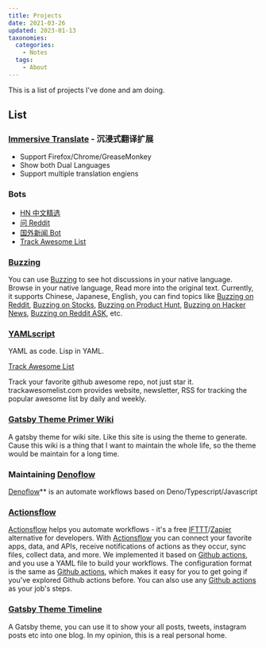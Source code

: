 ```yaml
---
title: Projects
date: 2021-03-26
updated: 2023-01-13
taxonomies:
  categories:
    - Notes
  tags:
    - About
---
```


This is a list of projects I've done and am doing.

<!-- more -->

## List

### [Immersive Translate](https://immersive-translate.owenyoung.com/) - 沉浸式翻译扩展

- Support Firefox/Chrome/GreaseMonkey
- Show both Dual Languages
- Support multiple translation engiens

### Bots

- [HN 中文精选](https://twitter.com/HackerNewsZh)
- [问 Reddit](https://twitter.com/AskRedditZh)
- [国外新闻 Bot](https://twitter.com/NewsBotZh)
- [Track Awesome List](https://twitter.com/trackawesome)

### [Buzzing](https://www.buzzing.cc)

You can use [Buzzing](https://www.buzzing.cc/) to see hot discussions in your
native language. Browse in your native language, Read more into the original
text. Currently, it supports Chinese, Japanese, English, you can find topics
like [Buzzing on Reddit](https://reddit.buzzing.cc),
[Buzzing on Stocks](https://stocks.buzzing.cc),
[Buzzing on Product Hunt](https://ph.buzzing.cc),
[Buzzing on Hacker News](https://hn.buzzing.cc/),
[Buzzing on Reddit ASK](https://ask.buzzing.cc/), etc.

### [YAMLscript](https://github.com/yamlscript/yamlscript)

YAML as code. Lisp in YAML.

[Track Awesome List](https://www.trackawesomelist.com)

Track your favorite github awesome repo, not just star it. trackawesomelist.com
provides website, newsletter, RSS for tracking the popular awesome list by daily
and weekly.

### [Gatsby Theme Primer Wiki](https://github.com/theowenyoung/gatsby-theme-primer-wiki)

A gatsby theme for wiki site. Like this site is using the theme to generate.
Cause this wiki is a thing that I want to maintain the whole life, so the
theme would be maintain for a long time.

### Maintaining [Denoflow](https://github.com/denoflow/denoflow)

[Denoflow](https://github.com/denoflow/denoflow)\*\* is an automate workflows
based on Deno/Typescript/Javascript

### [Actionsflow](https://github.com/actionsflow/actionsflow)

[Actionsflow](https://github.com/actionsflow/actionsflow) helps you automate
workflows - it's a free
[IFTTT](https://ifttt.com/)/[Zapier](https://zapier.com/) alternative for
developers. With [Actionsflow](https://github.com/actionsflow/actionsflow) you
can connect your favorite apps, data, and APIs, receive notifications of
actions as they occur, sync files, collect data, and more. We implemented it
based on [Github actions](https://docs.github.com/en/actions), and you use a
YAML file to build your workflows. The configuration format is the same as
[Github actions](https://docs.github.com/en/actions/configuring-and-managing-workflows/configuring-a-workflow),
which makes it easy for you to get going if you've explored Github actions
before. You can also use any
[Github actions](https://github.com/marketplace?type=actions) as your job's
steps.

### [Gatsby Theme Timeline](https://github.com/theowenyoung/gatsby-theme-timeline)

A Gatsby theme, you can use it to show your all posts, tweets, instagram posts
etc into one blog. In my opinion, this is a real personal home.
